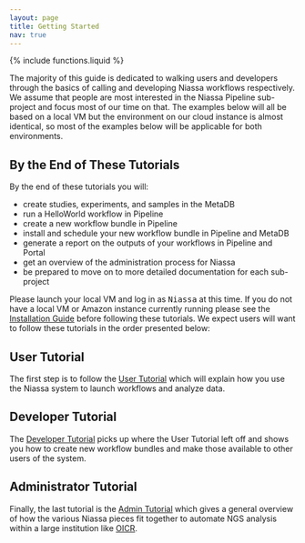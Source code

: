 ```yaml
---
layout: page
title: Getting Started
nav: true
---
```

{% include functions.liquid %}


The majority of this guide is dedicated to walking users and developers through 
the basics of calling and developing Niassa workflows respectively. We assume 
that people are most interested in the Niassa Pipeline sub-project and focus 
most of our time on that.  The examples below will all be based on a local VM 
but the environment on our cloud instance is almost identical, so most of the 
examples below will be applicable for both environments.

## By the End of These Tutorials

<!--
Take a look at the "Workflow Development Tutorials" on the internal wiki to make 
sure we've covered all items in the tutorials below.
-->

By the end of these tutorials you will:

* create studies, experiments, and samples in the MetaDB
* run a HelloWorld workflow in Pipeline
* create a new workflow bundle in Pipeline
* install and schedule your new workflow bundle in Pipeline and MetaDB
* generate a report on the outputs of your workflows in Pipeline and Portal
* get an overview of the administration process for Niassa
* be prepared to move on to more detailed documentation for each sub-project

Please launch your local VM and log in as <kbd>Niassa</kbd> at this time. If
you do not have a local VM or Amazon instance currently running please see the
[Installation Guide]({{version_url}}/installation) before following these 
tutorials.
We expect users will want to follow these tutorials in the order presented
below:

## User Tutorial

The first step is to follow the 
[User Tutorial]({{version_url}}/getting-started-user-tutorial) which will 
explain how you use the Niassa system to launch workflows and analyze data.

## Developer Tutorial

The [Developer Tutorial]({{version_url}}/getting-started-developer-tutorial) 
picks up where the User Tutorial left off and shows you how to create new 
workflow bundles and make those available to other users of the system.

## Administrator Tutorial

Finally, the last tutorial is the 
[Admin Tutorial]({{version_url}}/getting-started-admin-tutorial) which gives a 
general overview of how the various Niassa pieces fit together to automate NGS
analysis within a large institution like [OICR](http://oicr.on.ca).
